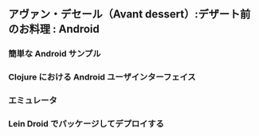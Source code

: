## アヴァン・デセール（Avant dessert）:デザート前のお料理 : Android

### 簡単な Android サンプル
### Clojure における Android ユーザインターフェイス
### エミュレータ	
### Lein Droid でパッケージしてデプロイする